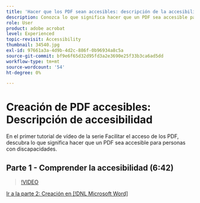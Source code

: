 ```yaml
---
title: 'Hacer que los PDF sean accesibles: descripción de la accesibilidad'
description: Conozca lo que significa hacer que un PDF sea accesible para personas con discapacidades
role: User
product: adobe acrobat
level: Experienced
topic-revisit: Accessibility
thumbnail: 34540.jpg
exl-id: 97661a3a-4d9b-4d2c-886f-0b96934a8c5a
source-git-commit: bf9e6f65d32d95fd3a2e3690e25f33b3ca6ad5dd
workflow-type: tm+mt
source-wordcount: '54'
ht-degree: 0%

---
```


# Creación de PDF accesibles: Descripción de accesibilidad

En el primer tutorial de vídeo de la serie Facilitar el acceso de los PDF, descubra lo que significa hacer que un PDF sea accesible para personas con discapacidades.

## Parte 1 - Comprender la accesibilidad (6:42)

>[!VIDEO](https://video.tv.adobe.com/v/34540?hidetitle=true)

[Ir a la parte 2: Creación en [!DNL Microsoft Word]](authoring-in-word.md)